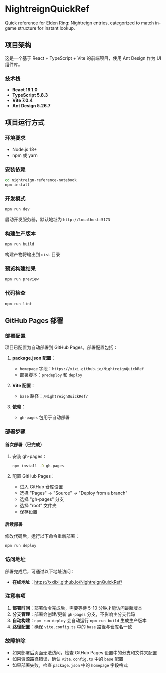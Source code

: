 # NightreignQuickRef

Quick reference for Elden Ring: Nightreign entries, categorized to match in-game structure for instant lookup.

## 项目架构

这是一个基于 React + TypeScript + Vite 的前端项目，使用 Ant Design 作为 UI 组件库。

### 技术栈

- **React 19.1.0**
- **TypeScript 5.8.3** 
- **Vite 7.0.4**
- **Ant Design 5.26.7**

## 项目运行方式

### 环境要求

- Node.js 18+ 
- npm 或 yarn

### 安装依赖

```bash
cd nightreign-reference-notebook
npm install
```

### 开发模式

```bash
npm run dev
```

启动开发服务器，默认地址为 `http://localhost:5173`

### 构建生产版本

```bash
npm run build
```

构建产物将输出到 `dist` 目录

### 预览构建结果

```bash
npm run preview
```

### 代码检查

```bash
npm run lint
```

## GitHub Pages 部署

### 部署配置

项目已配置为自动部署到 GitHub Pages。部署配置包括：

1. **package.json 配置**：
   - `homepage` 字段：`https://xixi.github.io/NightreignQuickRef`
   - 部署脚本：`predeploy` 和 `deploy`

2. **Vite 配置**：
   - `base` 路径：`/NightreignQuickRef/`

3. **依赖**：
   - `gh-pages` 包用于自动部署

### 部署步骤

#### 首次部署（已完成）

1. 安装 gh-pages：
   ```bash
   npm install -D gh-pages
   ```

2. 配置 GitHub Pages：
   - 进入 GitHub 仓库设置
   - 选择 "Pages" → "Source" → "Deploy from a branch"
   - 选择 "gh-pages" 分支
   - 选择 "root" 文件夹
   - 保存设置

#### 后续部署

修改代码后，运行以下命令重新部署：

```bash
npm run deploy
```

### 访问地址

部署完成后，可通过以下地址访问：
- **在线地址**：https://xxiixi.github.io/NightreignQuickRef/

### 注意事项

1. **部署时间**：部署命令完成后，需要等待 5-10 分钟才能访问最新版本
2. **分支管理**：部署会创建/更新 `gh-pages` 分支，不影响主分支代码
3. **自动构建**：`npm run deploy` 会自动运行 `npm run build` 生成生产版本
4. **路径配置**：确保 `vite.config.ts` 中的 `base` 路径与仓库名一致

### 故障排除

- 如果部署后页面无法访问，检查 GitHub Pages 设置中的分支和文件夹配置
- 如果资源路径错误，确认 `vite.config.ts` 中的 `base` 配置
- 如果部署失败，检查 `package.json` 中的 `homepage` 字段格式
